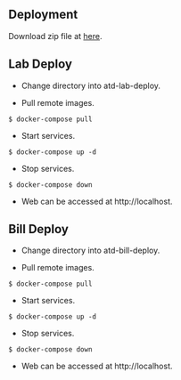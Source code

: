 ## Deployment

Download zip file at [here](https://github.com/thamardaw/atd-deploy).

## Lab Deploy

- Change directory into atd-lab-deploy.

- Pull remote images.

```
$ docker-compose pull
```

- Start services.

```
$ docker-compose up -d
```
- Stop services.

```
$ docker-compose down
```
- Web can be accessed at http://localhost.

## Bill Deploy

- Change directory into atd-bill-deploy.

- Pull remote images.

```
$ docker-compose pull
```

- Start services.

```
$ docker-compose up -d
```
- Stop services.

```
$ docker-compose down
```
- Web can be accessed at http://localhost.
